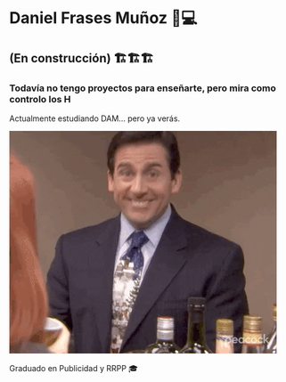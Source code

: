 # Daniel Frases Muñoz 👋💻

## (En construcción) 🏗️🏗️🏗️

### Todavía no tengo proyectos para enseñarte, pero mira como controlo los H

Actualmente estudiando DAM... pero ya verás.

![Imagen de Portada](recurso/giphy.gif)

Graduado en Publicidad y RRPP 🎓


<!--
**Sntncs92/Sntncs92** is a ✨ _special_ ✨ repository because its `README.md` (this file) appears on your GitHub profile.

Here are some ideas to get you started:

- 🔭 I’m currently working on ...
- 🌱 I’m currently learning ...
- 👯 I’m looking to collaborate on ...
- 🤔 I’m looking for help with ...
- 💬 Ask me about ...
- 📫 How to reach me: ...
- 😄 Pronouns: ...
- ⚡ Fun fact: ...
-->
